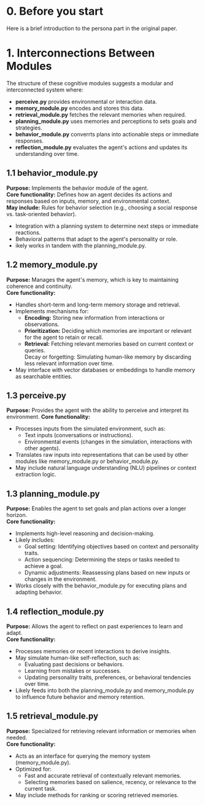 # **0. Before you start**
Here is a brief introduction to the persona part in the original paper.  

# **1. Interconnections Between Modules**
The structure of these cognitive modules suggests a modular and interconnected system where:  
- **perceive.py** provides environmental or interaction data.
- **memory_module.py** encodes and stores this data.
- **retrieval_module.py** fetches the relevant memories when required.
- **planning_module.py** uses memories and perceptions to sets goals and strategies.
- **behavior_module.py** converrts plans into actionable steps or immediate responses.
- **reflection_module.py** evaluates the agent's actions and updates its understanding over time.  

## **1.1 behavior_module.py**
**Purpose:** Implements the behavior module of the agent.  
**Core functionality:** Defines how an agent decides its actions and responses based on inputs, memory, and environmental context.  
**May include:** Rules for behavior selection (e.g., choosing a social response vs. task-oriented behavior).  
* Integration with a planning system to determine next steps or immediate reactions.
* Behavioral patterns that adapt to the agent's personality or role.
* ikely works in tandem with the planning_module.py.

## **1.2 memory_module.py**  
**Purpose:** Manages the agent's memory, which is key to maintaining coherence and continuity.  
**Core functionality:** 
* Handles short-term and long-term memory storage and retrieval.  
* Implements mechanisms for:  
  * **Encoding:** Storing new information from interactions or observations.  
  * **Prioritization:** Deciding which memories are important or relevant for the agent to retain or recall.  
  * **Retrieval:** Fetching relevant memories based on current context or queries.  
  Decay or forgetting: Simulating human-like memory by discarding less relevant information over time.
* May interface with vector databases or embeddings to handle memory as searchable entities.

## **1.3 perceive.py**  
**Purpose:** Provides the agent with the ability to perceive and interpret its environment.
**Core functionality:**  
- Processes inputs from the simulated environment, such as:  
  - Text inputs (conversations or instructions).  
  - Environmental events (changes in the simulation, interactions with other agents).  
- Translates raw inputs into representations that can be used by other modules like memory_module.py or behavior_module.py.  
- May include natural language understanding (NLU) pipelines or context extraction logic.

## **1.3 planning_module.py**  
**Purpose:** Enables the agent to set goals and plan actions over a longer horizon.  
**Core functionality:**  
- Implements high-level reasoning and decision-making.  
- Likely includes:  
  - Goal setting: Identifying objectives based on context and personality traits.  
  - Action sequencing: Determining the steps or tasks needed to achieve a goal.  
  - Dynamic adjustments: Reassessing plans based on new inputs or changes in the environment.  
- Works closely with the behavior_module.py for executing plans and adapting behavior.  

## **1.4 reflection_module.py**  
**Purpose:** Allows the agent to reflect on past experiences to learn and adapt.  
**Core functionality:**  
- Processes memories or recent interactions to derive insights.  
- May simulate human-like self-reflection, such as:  
  - Evaluating past decisions or behaviors.  
  - Learning from mistakes or successes.  
  - Updating personality traits, preferences, or behavioral tendencies over time.  
- Likely feeds into both the planning_module.py and memory_module.py to influence future behavior and memory retention.  

## **1.5 retrieval_module.py**   
**Purpose:** Specialized for retrieving relevant information or memories when needed.  
**Core functionality:**  
- Acts as an interface for querying the memory system (memory_module.py).  
- Optimized for:  
  - Fast and accurate retrieval of contextually relevant memories.  
  - Selecting memories based on salience, recency, or relevance to the current task.  
- May include methods for ranking or scoring retrieved memories.  




